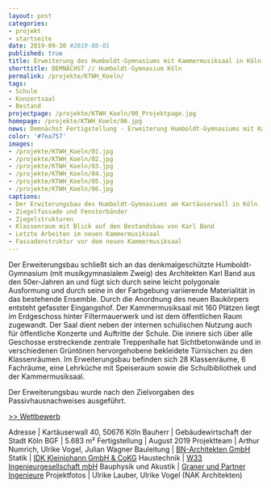 ```yaml
---
layout: post
categories:
- projekt
- startseite
date: 2019-09-30 #2019-08-01
published: true
title: Erweiterung des Humboldt-Gymnasiums mit Kammermusiksaal in Köln
shorttitle: DEMNÄCHST // Humboldt-Gymnasium Köln
permalink: /projekte/KTWH_Koeln/
tags: 
- Schule
- Konzertsaal
- Bestand
projectpage: /projekte/KTWH_Koeln/00_Projektpage.jpg
homepage: /projekte/KTWH_Koeln/06.jpg
news: Demnächst Fertigstellung - Erweiterung Humboldt-Gymnasiums mit Kammermusiksaal in Köln <br />
color: '#7ea757'
images:
- /projekte/KTWH_Koeln/01.jpg
- /projekte/KTWH_Koeln/02.jpg
- /projekte/KTWH_Koeln/03.jpg
- /projekte/KTWH_Koeln/04.jpg
- /projekte/KTWH_Koeln/05.jpg
- /projekte/KTWH_Koeln/06.jpg
captions:
- Der Erwiterungsbau des Humboldt-Gymnasiums am Kartäuserwall in Köln
- Ziegelfassade und Fensterbänder
- Ziegelstrukturen
- Klassenraum mit Blick auf den Bestandsbau von Karl Band
- Letzte Arbeiten im neuen Kammermusiksaal
- Fassadenstruktur vor dem neuen Kammermusiksaal
---
```


Der Erweiterungsbau schließt sich an das denkmalgeschützte Humboldt-Gymnasium (mit musikgymnasialem Zweig) des Architekten Karl Band aus den 50er-Jahren an und fügt sich durch seine leicht polygonale Ausformung und durch seine in der Farbgebung variierende Materialität in das bestehende Ensemble. Durch die Anordnung des neuen Baukörpers entsteht gefasster Eingangshof. Der Kammermusiksaal mit 160 Plätzen liegt im Erdgeschoss hinter Filtermauerwerk und ist dem öffentlichen Raum zugewandt. Der Saal dient neben der internen schulischen Nutzung auch für öffentliche Konzerte und Auftritte der Schule. Die innere sich über alle Geschosse erstreckende zentrale Treppenhalle hat Sichtbetonwände und in verschiedenen Grüntönen hervorgehobene bekleidete Türnischen zu den Klassenräumen. Im Erweiterungsbau befinden sich 28 Klassenräume, 6 Fachräume, eine Lehrküche mit Speiseraum sowie die Schulbibliothek und der Kammermusiksaal. 

Der Erweiterungsbau wurde nach den Zielvorgaben des Passivhausnachweises ausgeführt.

[\>> Wettbewerb](../projekte/WBW_KTWH_Koeln/)

Adresse					|		Kartäuserwall 40, 50676 Köln
Bauherr					|		Gebäudewirtschaft der Stadt Köln
BGF						|		5.683 m²
Fertigstellung			|		August 2019
Projektteam				|		Arthur Numrich, Ulrike Vogel, Julian Wagner
Bauleitung 				|		[BN-Architekten GmbH](https://bn-a.de/home/)
Statik 					| 		[IDK Kleinjohann GmbH & CoKG](http://www.idk-koeln.de/home/)
Haustechnik 			| 		[W33 Ingenieurgesellschaft mbH](https://www.w33-berlin.de)
Bauphysik und Akustik 	| 		[Graner und Partner Ingenieure](http://www.graner-ingenieure.de)
Projektfotos			|		Ulrike Lauber, Ulrike Vogel (NAK Architekten)